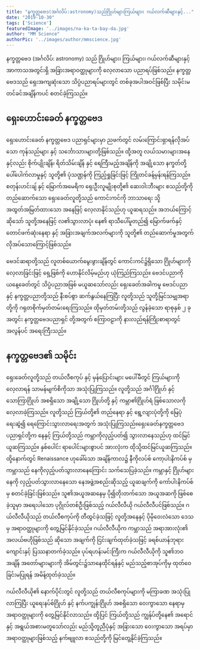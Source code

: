 ```yaml
---
title: "နက္ခတ္တဗေဒ(အင်္ဂလိပ်:astronomy)သည်ဂြိုဟ်များကြယ်များ၊ ဂယ်လက်ဆီများနှင့်..."
date: "2019-10-30"
tags: ['Science']
featuredImage: '../images/na-ka-ta-bay-da.jpg'
author: "MM Science"
authorPic: '../images/author/mmscience.jpg'
---
```

နက္ခတ္တဗေဒ (အင်္ဂလိပ်: astronomy) သည် ဂြိုဟ်များ၊ ကြယ်များ၊ ဂယ်လက်ဆီများနှင့် အာကာသအတွင်းရှိ အခြားအရာဝတ္ထုများကို လေ့လာသော ပညာရပ်ဖြစ်သည်။ နက္ခတ္တဗေဒသည် ရှေးအကျဆုံးသော သိပ္ပံပညာရပ်များတွင် တစ်ခုအပါအဝင်ဖြစ်ပြီး သမိုင်းမတင်ခင်အချိန်ကပင် စတင်ခဲ့ကြသည်။

## ရှေးဟောင်းခေတ် နက္ခတ္တဗေဒ

ရှေးဟောင်းခေတ် နက္ခတ္တဗေဒ ပညာရှင်များမှာ ညဖက်တွင် လမ်းကြောင်းရှာရန်လိုအပ်သော ကုန်သည်များ နှင့် သင်္ဘောသားများတို့ဖြစ်သည်။ ထို့အတူ လယ်သမားများအနေနှင့်လည်း စိုက်ပျိုးချိန်၊ ရိတ်သိမ်းချိန် နှင့် ရေကြီးမည့်အချိန်ကို အချို့သော နက္ခတ်တို့ ပေါ်ပေါက်လာမှုနှင့် သူတို့၏ ပုံသဏ္ဌန်ကို ကြည့်ရှုခြင်းဖြင့် ကြိုတင်ခန့်မှန်းရန်ကြသည်။ စတုန်းဟင်းချ် နှင့် မြောက်အမေရိက ရှေးဦးလူမျိုးစုတို့၏ ဆေးဝါးဘီးများ စသည်တို့ကို တည်ဆောက်သော ရှေးခေတ်လူတို့သည် ကောင်းကင်ကို ဘာသာရေး သို့ အထွတ်အမြတ်ထားသော အနေဖြင့် လေ့လာနိုင်သည်ဟု ယူဆရသည်။ အဘယ်ကြောင့်ဆိုသော် သူတို့အနေဖြင့် လ၏သွားလာပုံ၊ နေ၏ ရာသီပေါ်မူတည်၍ မြောက်ဖက်နှင့် တောင်ဖက်ဆုံးနေရာ နှင့် အခြားအချက်အလက်များကို သူတို့၏ တည်ဆောက်မှုအတွက် လိုအပ်သောကြောင့်ဖြစ်သည်။

ဗေဒင်ဆရာတို့သည် လူတစ်ယောက်မွေးဖွားချိန်တွင် ကောင်းကင်၌ရှိသော ဂြိုဟ်များကို လေ့လာခြင်းဖြင့် ရှေ့ဖြစ်ကို ဟောနိုင်လိမ့်မည်ဟု ယုံကြည်ကြသည်။ ဗေဒင်ပညာကို ယနေ့ခေတ်တွင် သိပ္ပံပညာအဖြစ် မယူဆသော်လည်း ရှေးခေတ်အခါကမူ ဗေဒင်ပညာ နှင့် နက္ခတ္တပညာတို့သည် နီးစပ်စွာ ဆက်နွယ်နေကြပြီး လူတို့သည် သူတို့မြင်သမျှအရာတို့ကို ဂရုတစိုက်မှတ်တမ်းရေးကြသည်။ ထိုမှတ်တမ်းတို့သည် လွန်ခဲ့သော ရာစုနှစ် ၂ ခုအတွင်း နက္ခတ္တဗေဒပညာရှင် တို့အတွက် စကြာဝဠာကို နားလည်ရန်ကြိုးစာရာတွင် အလွန်ပင် အရေးကြီးသည်။

## နက္ခတ္တဗေဒ၏ သမိုင်း

ရှေးခေတ်လူတို့သည် တယ်လီစကုပ် နှင့် မှန်ပြောင်းများ မပေါ်မီတွင် ကြယ်များကိုလေ့လာရန် သာမန်မျက်စိကိုသာ အသုံးပြုကြသည်။ လူတို့သည် အင်္ဂါဂြိုဟ် နှင့် သောကြာဂြိုဟ် အစရှိသော အချို့သော ဂြိုဟ်တို့ နှင့် ကမ္ဘာ၏ဂြိုဟ်ရံ ဖြစ်သောလကို လေ့လာခဲ့ကြသည်။ လူတို့သည် ကြယ်တို့၏ တည်နေရာ နှင့် ရွေ့လျားပုံတို့ကို မြေပုံရေးဆွဲ၍ ရေကြောင်းသွားလာရေးအတွက် အသုံးပြုကြသည်။ရှေးခေတ်နက္ခတ္တဗေဒ ပညာရှင်တို့က နေနှင့် ကြယ်တို့သည် ကမ္ဘာကိုလှည့်ပတ်၍ သွားလာနေသည်ဟု ထင်မြင်ယူဆကြသည်။ နှစ်ပေါင်း ရာပေါင်းများစွာပင် အားလုံးက ထိုသို့ထင်မြင်ယူဆကြသည်။ ထို့နောက်တွင် Renaissance ဟုခေါ်သော အချိန်ကာလ၌ နီကိုလပ်စ် ကော့ပါးနိကပ်စ် မှ ကမ္ဘာသည် နေကိုလှည့်ပတ်သွားလာနေကြောင်း သက်သေပြခဲ့သည်။ ကမ္ဘာနှင့် ဂြိုဟ်များ နေကို လှည့်ပတ်သွားလာနေသော နေအဖွဲ့အစည်းဆိုသည့် ယူဆချက်ကို ကော်ပါးနိကပ်စ် မှ စတင်ခဲ့ခြင်းဖြစ်သည်။
သူ၏အယူအဆနေမှ ပို၍တိုးတက်သော အယူအဆကို ဖြစ်စေခဲ့သူမှာ အရေးပါသော ပုဂ္ဂိုလ်တစ်ဦးဖြစ်သည့် ဂယ်လီလီယို ဂယ်လီလီပင်ဖြစ်သည်။ ဂယ်လီလီယိုသည် တယ်လီစကုပ်ကို တီထွင်ခဲ့သဖြင့် လူတို့အနေနှင့် ပိုမိုဝေးလံသော ဒေသမှ အရာဝတ္ထုများကို တွေ့မြင်နိုင်ခဲ့သည်။ ဂယ်လီလီယိုက ကမ္ဘာသည် အရာအားလုံး၏ အလယ်ဗဟိုဖြစ်သည် ဆိုသော အချက်ကို ငြင်းချက်ထုတ်ခဲ့သဖြင့် ခရစ်ယာန်ဘုရားကျောင်းနှင့် ပြဿနာတက်ခဲ့သည်။ ပုပ်ရဟန်းမင်းကြီးက ဂယ်လီလီယိုကို သူ၏ဘဝအချိန် အတော်များများကို အိမ်တွင်း၌သာနေထိုင်ရန်နှင့် မည်သည့်စာအုပ်ကိုမှ ထုတ်ဝေခြင်းမပြုရန် အမိန့်ထုတ်ခဲ့သည်။

ဂယ်လီလီယို၏ နောက်ပိုင်းတွင် လူတို့သည် တယ်လီစကုပ်များကို မကြာခဏ အသုံးပြုလာကြပြီး ယူရေးနပ်စ်ဂြိုဟ် နှင့် နက်ပကျွန်းဂြိုဟ် အစရှိသော ဝေးကွာသော နေရာမှ အရာဝတ္ထုများကို တွေ့မြင်နိုင်လာသည်။ ထို့ပြင် ကြယ်တို့သည် ကျွန်ုပ်တို့နေ၏ အရောင်နှင့် အရွယ်အစားမတူသော်လည်း မည်သို့တူညီပုံနှင့် အခြားသော ဝေးကွာသော အရပ်မှာ အရာဝတ္ထုများဖြစ်သည့် နက်ဗျူလာ စသည်တို့ကို မြင်တွေ့နိုင်ခဲ့ကြသည်။